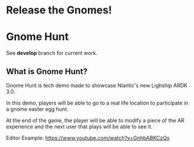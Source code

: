# Release the Gnomes!

# Gnome Hunt

See **develop** branch for current work.

## What is Gnome Hunt?
Gnome Hunt is tech demo made to showcase Niantic's new Lighship ARDK 3.0.

In this demo, players will be able to go to a real life location to participate in a gnome easter egg hunt.

At the end of the game, the player will be able to modify a piece of the AR experience and the next user that plays will be able to see it.

Editor Example:
https://www.youtube.com/watch?v=GnhbABKCzQs
